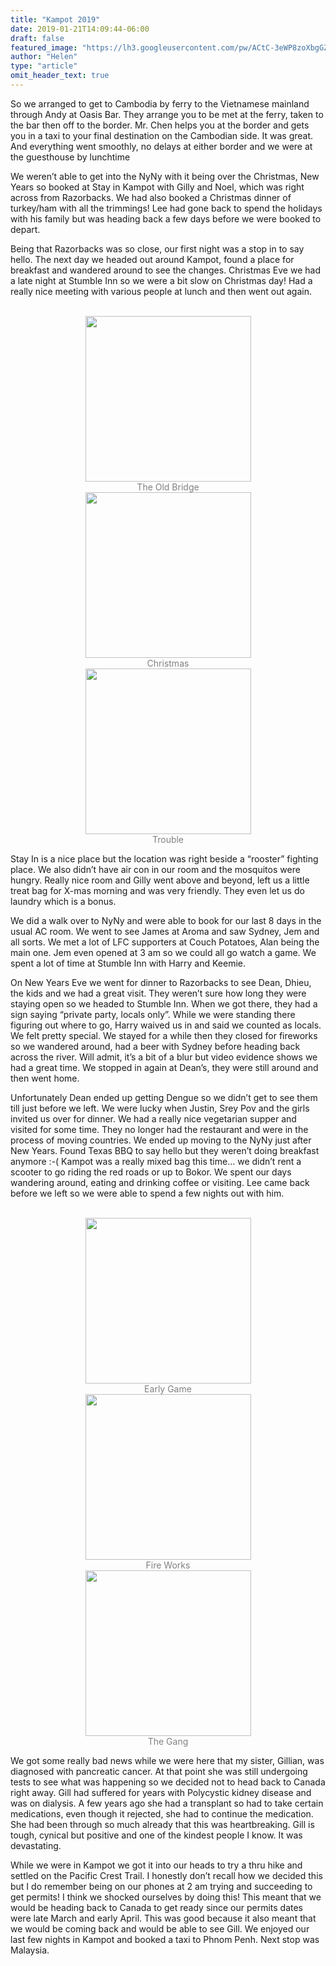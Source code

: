 ```yaml
---
title: "Kampot 2019"
date: 2019-01-21T14:09:44-06:00
draft: false
featured_image: "https://lh3.googleusercontent.com/pw/ACtC-3eWP8zoXbgGZRtwHaF9ce8OKb3aQy-xudUHHSTB8gM__qTXLHq-k7iwXiGuprYFQ2sI_2rBDirxqrkKrTVJwZqid9YaKpykd5iHBqALnGjdaayIstHb_lNkOHlLICdXcDArkUzxAuxfj9unizBJj_S_Sg=w1300-h975-no"
author: "Helen"
type: "article"
omit_header_text: true
---
```


So we arranged to get to Cambodia by ferry to the Vietnamese mainland through Andy at Oasis Bar. They arrange you to be met at the ferry, taken to the bar then off to the border. Mr. Chen helps you at the border and gets you in a taxi to your final destination on the Cambodian side. It was great. And everything went smoothly, no delays at either border and we were at the guesthouse by lunchtime

We weren’t able to get into the NyNy with it being over the Christmas, New Years so booked at Stay in Kampot with Gilly and Noel, which was right across from Razorbacks. We had also booked a Christmas dinner of turkey/ham with all the trimmings! Lee had gone back to spend the holidays with his family but was heading back a few days before we were booked to depart. 

Being that Razorbacks was so close, our first night was a stop in to say hello. The next day we headed out around Kampot, found a place for breakfast and wandered around to see the changes. Christmas Eve we had a late night at Stumble Inn so we were a bit slow on Christmas day! Had a really nice meeting with various people at lunch and then went out again. 

</br>
<div style="text-align: center">
  <a style="display:inline-block;text-decoration:none;color: grey;" href="https://photos.google.com/share/AF1QipPo_ASSOxXcMk3FdrytimrRqtD-8y0t9mVsyYGWwp05KB6wzRWlaVPDJU2FToem8w/photo/AF1QipMiOffH9HYMFzIaNuGKRluuVNs3qVTnmUFOpMXl?key=YTVWLWNoMDJING1HdHNJZGxyc0d6dlRSamFfQ1Jn" target="_blank"><img loading="lazy" src="https://lh3.googleusercontent.com/pw/ACtC-3dd4eKtK0yPWdPAcK57HeFZdhglrfnIA7-vB9CFc1XR1ApZSChkWoerasBAZYkSzbjh6PmUZ5eEJiMh3vfXP0ludQlOc-cltDzUvfmvjvnA2G2YF2To9GVSDuUP45wzw8kVikP2l1b7qz5N0SBb0_1eaw=w265-no" width="265" /><div>The Old Bridge</div></a>
  <a style="display:inline-block;text-decoration:none;color: grey;" href="https://photos.google.com/share/AF1QipPo_ASSOxXcMk3FdrytimrRqtD-8y0t9mVsyYGWwp05KB6wzRWlaVPDJU2FToem8w/photo/AF1QipOgez5bBy1xgwZVRLh3qHmEmuIdvK7eZaDWFcN-?key=YTVWLWNoMDJING1HdHNJZGxyc0d6dlRSamFfQ1Jn" target="_blank"><img loading="lazy" src="https://lh3.googleusercontent.com/pw/ACtC-3ew0Wp36uSLicUztg20zLyWJfcwGkv_-6lWk65LkXVT2HCuCZnd2SeHFoU4RDWVkCumKbhdX33zX1K9_hdDSlZZ_i-HXmEAzidq2xgNMMQEPUvcfZqRBuo7FNHvoVNzuyVAZA26gWJVDIceF0EmEguQjg=w265-no" width="265" /><div>Christmas</div></a>
  <a style="display:inline-block;text-decoration:none;color: grey;" href="https://photos.google.com/share/AF1QipPo_ASSOxXcMk3FdrytimrRqtD-8y0t9mVsyYGWwp05KB6wzRWlaVPDJU2FToem8w/photo/AF1QipMZn5WskgWMy4ryU7JqDXAlNrvUOTZVMtYN9k2H?key=YTVWLWNoMDJING1HdHNJZGxyc0d6dlRSamFfQ1Jn" target="_blank"><img loading="lazy" src="https://lh3.googleusercontent.com/pw/ACtC-3dfv3NUdYg6rRT1EtpvV5IU33soPqG5OEQQfS_eMXfy7ktmpNruDHJ85T9vmyt4jXirQnZ2GhgIt7cQYqLHHDxkTzv0XNrUlIhEWIzSRy70VM5tOZ7N6U2ykhpUnEMIDM_VlMacRgHWPav_S7LF_N2Raw=w265-no" width="265" /><div>Trouble</div></a>
    </div>

Stay In is a nice place but the location was right beside a “rooster” fighting place. We also didn’t have air con in our room and the mosquitos were hungry. Really nice room and Gilly went above and beyond, left us a little treat bag for X-mas morning and was very friendly. They even let us do laundry which is a bonus.  

We did a walk over to NyNy and were able to book for our last 8 days in the usual AC room. We went to see James at Aroma and saw Sydney, Jem and all sorts. We met a lot of LFC supporters at Couch Potatoes, Alan being the main one. Jem even opened at 3 am so we could all go watch a game. We spent a lot of time at Stumble Inn with Harry and Keemie.  

On New Years Eve we went for dinner to Razorbacks to see Dean, Dhieu, the kids and we had a great visit. They weren’t sure how long they were staying open so we headed to Stumble Inn. When we got there, they had a sign saying “private party, locals only”. While we were standing there figuring out where to go, Harry waived us in and said we counted as locals. We felt pretty special. We stayed for a while then they closed for fireworks so we wandered around, had a beer with Sydney before heading back across the river. Will admit, it’s a bit of a blur but video evidence shows we had a great time. We stopped in again at Dean’s, they were still around and then went home. 

Unfortunately Dean ended up getting Dengue so we didn’t get to see them till just before we left. We were lucky when Justin, Srey Pov and the girls invited us over for dinner. We had a really nice vegetarian supper and visited for some time. They no longer had the restaurant and were in the process of moving countries.  We ended up moving to the NyNy just after New Years. Found Texas BBQ to say hello but they weren’t doing breakfast anymore :-( Kampot was a really mixed bag this time… we didn’t rent a scooter to go riding the red roads or up to Bokor. We spent our days wandering around, eating and drinking coffee or visiting. Lee came back before we left so we were able to spend a few nights out with him.

</br>
<div style="text-align: center">
  <a style="display:inline-block;text-decoration:none;color: grey;" href="https://photos.google.com/share/AF1QipPo_ASSOxXcMk3FdrytimrRqtD-8y0t9mVsyYGWwp05KB6wzRWlaVPDJU2FToem8w/photo/AF1QipMiRJK_US07dgXQJQooQdYHdfPsNpN7Tod3wIbe?key=YTVWLWNoMDJING1HdHNJZGxyc0d6dlRSamFfQ1Jn" target="_blank"><img loading="lazy" src="https://lh3.googleusercontent.com/pw/ACtC-3dRtThIMci8wOOaqKFbx4jCvHvToGdVUxYJDqMrebxVq5-lkRoqxpK5nuKx7oXoyT7G_ROOlpVI5tW-Y6Ndge9dwYaB7sUVGbc-TQQIFDzd3ieIQC299YXQLTER-U2yFST0SH0dh76CpExPVt6srgpOww=w265-no" width="265" /><div>Early Game</div></a>
  <a style="display:inline-block;text-decoration:none;color: grey;" href="https://photos.google.com/share/AF1QipPo_ASSOxXcMk3FdrytimrRqtD-8y0t9mVsyYGWwp05KB6wzRWlaVPDJU2FToem8w/photo/AF1QipPJo1wC-YEwC2X-llpC5LIATv6QpfoOxzxy8KaH?key=YTVWLWNoMDJING1HdHNJZGxyc0d6dlRSamFfQ1Jn" target="_blank"><img loading="lazy" src="https://lh3.googleusercontent.com/pw/ACtC-3fBp20U_CmMrliTVivTwI_Uyh34rfXJMaeDxP07GIeoqV1_q6KIvgcu4R6q8RgbcZ12jOjgnB0unXXjCvY0S634frUcAJlNdbNxXo3TUsid5y-wd35dULb-hmgpGx4SKUGfAGwXa3cCag_wGP25E6CR1A=w265-no" width="265" /><div>Fire Works</div></a>
  <a style="display:inline-block;text-decoration:none;color: grey;" href="https://photos.google.com/share/AF1QipPo_ASSOxXcMk3FdrytimrRqtD-8y0t9mVsyYGWwp05KB6wzRWlaVPDJU2FToem8w/photo/AF1QipPQnBqSSVpGu8ka9cgLAS8hlPgsUQLHqTdU73z7?key=YTVWLWNoMDJING1HdHNJZGxyc0d6dlRSamFfQ1Jn" target="_blank"><img loading="lazy" src="https://lh3.googleusercontent.com/pw/ACtC-3eJvOmhpmSgSVSwVJcygneVSYDS-hpFyY2imArIShv3KMpZFKsV8dlICt5reDVzniSFeBRP-MKzd3len0BLRYuYASyAwQ-5I2eIUCTEwRX_3Qy90IRHGqvOEMQmaRX92RTpVOWVK4wPv_DMRB7bJ6tbPA=w265-no" width="265" /><div>The Gang</div></a>
    </div>

We got some really bad news while we were here that my sister, Gillian, was diagnosed with pancreatic cancer. At that point she was still undergoing tests to see what was happening so we decided not to head back to Canada right away. Gill had suffered for years with Polycystic kidney disease and was on dialysis. A few years ago she had a transplant so had to take certain medications, even though it rejected, she had to continue the medication. She had been through so much already that this was heartbreaking. Gill is tough, cynical but positive and one of the kindest people I know. It was devastating. 

While we were in Kampot we got it into our heads to try a thru hike and settled on the Pacific Crest Trail. I honestly don’t recall how we decided this but I do remember being on our phones at 2 am trying and succeeding to get permits! I think we shocked ourselves by doing this! This meant that we would be heading back to Canada to get ready since our permits dates were late March and early April. This was good because it also meant that we would be coming back and would be able to see Gill. We enjoyed our last few nights in Kampot and booked a taxi to Phnom Penh. Next stop was Malaysia. 
